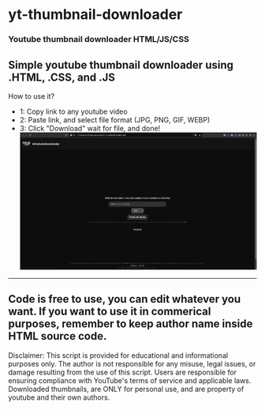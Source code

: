 # yt-thumbnail-downloader
### Youtube thumbnail downloader HTML/JS/CSS
Simple **youtube thumbnail downloader** using .HTML, .CSS, and .JS
---
How to use it?
- 1: Copy link to any youtube video
- 2: Paste link, and select file format (JPG, PNG, GIF, WEBP)
- 3: Click "Download" wait for file, and done!
![Preview](https://github.com/75rafi/yt-thumbnail-downloader/blob/main/przyk%C5%82ad.png?raw=true)
---
Code is free to use, you can edit whatever you want. If you want to use it in commerical purposes, remember to keep author name inside HTML source code.
---
Disclaimer: This script is provided for educational and informational purposes only. The author is not responsible for any misuse, legal issues, or damage resulting from the use of this script. Users are responsible for ensuring compliance with YouTube's terms of service and applicable laws. Downloaded thumbnails, are ONLY for personal use, and are property of youtube and their own authors.

